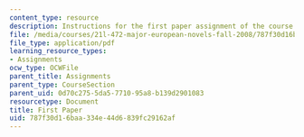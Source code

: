 ```yaml
---
content_type: resource
description: Instructions for the first paper assignment of the course.
file: /media/courses/21l-472-major-european-novels-fall-2008/787f30d16baa334e44d6839fc29162af_paper1.pdf
file_type: application/pdf
learning_resource_types:
- Assignments
ocw_type: OCWFile
parent_title: Assignments
parent_type: CourseSection
parent_uid: 0d70c275-5da5-7710-95a8-b139d2901083
resourcetype: Document
title: First Paper
uid: 787f30d1-6baa-334e-44d6-839fc29162af
---
```

